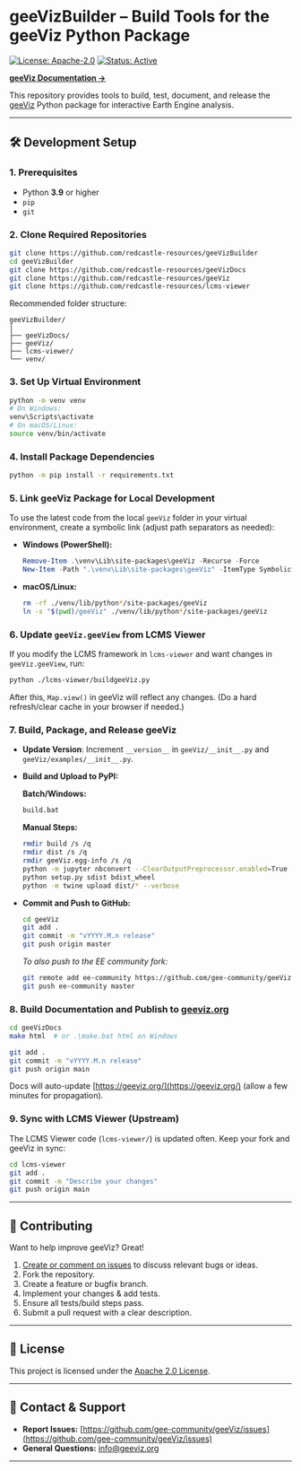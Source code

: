 # geeVizBuilder – Build Tools for the geeViz Python Package

[![License: Apache-2.0](https://img.shields.io/badge/License-Apache%202.0-blue.svg)](https://www.apache.org/licenses/LICENSE-2.0)
[![Status: Active](https://img.shields.io/badge/Status-Active-brightgreen)](https://github.com/gee-community/geeViz)

**[geeViz Documentation →](https://geeviz.org/)**

This repository provides tools to build, test, document, and release the [geeViz](https://geeviz.org/) Python package for interactive Earth Engine analysis.

---

## 🛠️ Development Setup

### 1. Prerequisites

- Python **3.9** or higher
- `pip`
- `git`


### 2. Clone Required Repositories

```bash
git clone https://github.com/redcastle-resources/geeVizBuilder
cd geeVizBuilder
git clone https://github.com/redcastle-resources/geeVizDocs
git clone https://github.com/redcastle-resources/geeViz
git clone https://github.com/redcastle-resources/lcms-viewer
```
Recommended folder structure:

```
geeVizBuilder/
│
├── geeVizDocs/
├── geeViz/
├── lcms-viewer/
└── venv/
```

### 3. Set Up Virtual Environment

```bash
python -m venv venv
# On Windows:
venv\Scripts\activate
# On macOS/Linux:
source venv/bin/activate
```

### 4. Install Package Dependencies

```bash
python -m pip install -r requirements.txt
```

### 5. Link geeViz Package for Local Development

To use the latest code from the local `geeViz` folder in your virtual environment, create a symbolic link (adjust path separators as needed):

- **Windows (PowerShell):**
    ```powershell
    Remove-Item .\venv\Lib\site-packages\geeViz -Recurse -Force
    New-Item -Path ".\venv\Lib\site-packages\geeViz" -ItemType SymbolicLink -Target "..\..\geeViz"
    ```
- **macOS/Linux:**
    ```bash
    rm -rf ./venv/lib/python*/site-packages/geeViz
    ln -s "$(pwd)/geeViz" ./venv/lib/python*/site-packages/geeViz
    ```

### 6. Update `geeViz.geeView` from LCMS Viewer

If you modify the LCMS framework in `lcms-viewer` and want changes in `geeViz.geeView`, run:

```bash
python ./lcms-viewer/buildgeeViz.py
```
After this, `Map.view()` in geeViz will reflect any changes. (Do a hard refresh/clear cache in your browser if needed.)

### 7. Build, Package, and Release geeViz

- **Update Version**: Increment `__version__` in `geeViz/__init__.py` and `geeViz/examples/__init__.py`.
- **Build and Upload to PyPI:**

    **Batch/Windows:**
    ```bash
    build.bat
    ```

    **Manual Steps:**
    ```bash
    rmdir build /s /q
    rmdir dist /s /q
    rmdir geeViz.egg-info /s /q
    python -m jupyter nbconvert --ClearOutputPreprocessor.enabled=True --inplace examples/*.ipynb
    python setup.py sdist bdist_wheel
    python -m twine upload dist/* --verbose
    ```

- **Commit and Push to GitHub:**
    ```bash
    cd geeViz
    git add .
    git commit -m "vYYYY.M.n release"
    git push origin master
    ```
    _To also push to the EE community fork:_
    ```bash
    git remote add ee-community https://github.com/gee-community/geeViz
    git push ee-community master
    ```

### 8. Build Documentation and Publish to [geeviz.org](https://geeviz.org/)

```bash
cd geeVizDocs
make html  # or .\make.bat html on Windows

git add .
git commit -m "vYYYY.M.n release"
git push origin main
```
Docs will auto-update [https://geeviz.org/](https://geeviz.org/) (allow a few minutes for propagation).

### 9. Sync with LCMS Viewer (Upstream)

The LCMS Viewer code (`lcms-viewer/`) is updated often. Keep your fork and geeViz in sync:

```bash
cd lcms-viewer
git add .
git commit -m "Describe your changes"
git push origin main
```

---

## 🤝 Contributing

Want to help improve geeViz? Great!

1. [Create or comment on issues](https://github.com/gee-community/geeViz/issues) to discuss relevant bugs or ideas.
2. Fork the repository.
3. Create a feature or bugfix branch.
4. Implement your changes & add tests.
5. Ensure all tests/build steps pass.
6. Submit a pull request with a clear description.

---

## 📄 License

This project is licensed under the [Apache 2.0 License](LICENSE).

---

## 📧 Contact & Support

- **Report Issues:** [https://github.com/gee-community/geeViz/issues](https://github.com/gee-community/geeViz/issues)
- **General Questions:** info@geeviz.org

---

